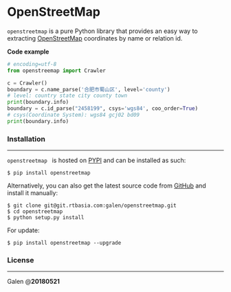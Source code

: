 # OpenStreetMap
`openstreetmap` is a pure Python library that provides an easy way to extracting [OpenStreetMap](www.openstreetmap.org) coordinates by name or relation id.


**Code example**

```python
# encoding=utf-8
from openstreemap import Crawler

c = Crawler()
boundary = c.name_parse('合肥市蜀山区', level='county')
# level: country state city county town
print(boundary.info)
boundary = c.id_parse("2458199", csys='wgs84', coo_order=True)
# csys(Coordinate System): wgs84 gcj02 bd09
print(boundary.info)
```


### Installation
---

`openstreetmap ` is hosted on [PYPI](https://pypi.python.org/pypi/OpenStreetMap) and can be installed as such:

```
$ pip install openstreetmap
```

Alternatively, you can also get the latest source code from [GitHub](https://github.com/xlzd/xart) and install it manually:

```
$ git clone git@git.rtbasia.com:galen/openstreetmap.git
$ cd openstreetmap
$ python setup.py install
```

For update:

```
$ pip install openstreetmap --upgrade
```


### License
---


Galen @__20180521__